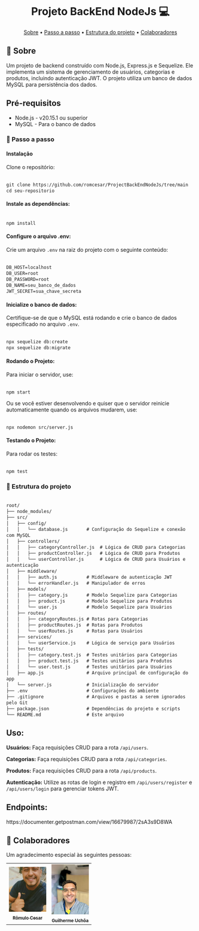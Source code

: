 
<h1 align="center" style="font-weight: bold;">Projeto BackEnd NodeJs 💻</h1>

<p align="center">
 <a href="#about">Sobre</a> • 
 <a href="#started">Passo a passo</a> • 
 <a href="#structure">Estrutura do projeto</a> • 
 <a href="#colab">Colaboradores</a>
</p>

<h2 id="about">📌 Sobre</h2>

<p>Um projeto de backend construído com Node.js, Express.js e Sequelize. Ele implementa um sistema de gerenciamento de usuários, categorias e produtos, incluindo autenticação JWT. O projeto utiliza um banco de dados MySQL para persistência dos dados.</p>

<h2>Pré-requisitos</h2>

<ul>
  <li>Node.js - v20.15.1 ou superior</li>
  <li>MySQL - Para o banco de dados</li>
</ul>

<h3 id="started">🚀 Passo a passo</h3>

<h4>Instalação</h4>
<p>Clone o repositório:</p>
<pre><code>
git clone https://github.com/romcesar/ProjectBackEndNodeJs/tree/main
cd seu-repositorio
</code></pre>

<h4>Instale as dependências:</h4>
<pre><code>
npm install
</code></pre>

<h4>Configure o arquivo .env:</h4>
<p>Crie um arquivo <code>.env</code> na raiz do projeto com o seguinte conteúdo:</p>
<pre><code>
DB_HOST=localhost
DB_USER=root
DB_PASSWORD=root
DB_NAME=seu_banco_de_dados
JWT_SECRET=sua_chave_secreta
</code></pre>

<h4>Inicialize o banco de dados:</h4>
<p>Certifique-se de que o MySQL está rodando e crie o banco de dados especificado no arquivo <code>.env</code>.</p>
<pre><code>
npx sequelize db:create
npx sequelize db:migrate
</code></pre>

<h4>Rodando o Projeto:</h4>
<p>Para iniciar o servidor, use:</p>
<pre><code>
npm start
</code></pre>
<p>Ou se você estiver desenvolvendo e quiser que o servidor reinicie automaticamente quando os arquivos mudarem, use:</p>
<pre><code>
npx nodemon src/server.js
</code></pre>

<h4>Testando o Projeto:</h4>
<p>Para rodar os testes:</p>
<pre><code>
npm test
</code></pre>

<h3 id="structure">📍 Estrutura do projeto</h3>

<pre><code>
root/
├── node_modules/
├── src/
│   ├── config/
│   │   └── database.js       # Configuração do Sequelize e conexão com MySQL 
│   ├── controllers/
│   │   ├── categoryController.js  # Lógica de CRUD para Categorias 
│   │   ├── productController.js   # Lógica de CRUD para Produtos 
│   │   └── userController.js      # Lógica de CRUD para Usuários e autenticação 
│   ├── middleware/
│   │   ├── auth.js           # Middleware de autenticação JWT 
│   │   └── errorHandler.js   # Manipulador de erros 
│   ├── models/
│   │   ├── category.js       # Modelo Sequelize para Categorias 
│   │   ├── product.js        # Modelo Sequelize para Produtos 
│   │   └── user.js           # Modelo Sequelize para Usuários 
│   ├── routes/
│   │   ├── categoryRoutes.js # Rotas para Categorias 
│   │   ├── productRoutes.js  # Rotas para Produtos 
│   │   └── userRoutes.js     # Rotas para Usuários 
│   ├── services/
│   │   └── userService.js    # Lógica de serviço para Usuários 
│   ├── tests/
│   │   ├── category.test.js  # Testes unitários para Categorias 
│   │   ├── product.test.js   # Testes unitários para Produtos 
│   │   └── user.test.js      # Testes unitários para Usuários 
│   ├── app.js                # Arquivo principal de configuração do app  
│   └── server.js             # Inicialização do servidor 
├── .env                      # Configurações do ambiente 
├── .gitignore                # Arquivos e pastas a serem ignorados pelo Git 
├── package.json              # Dependências do projeto e scripts 
└── README.md                 # Este arquivo
</code></pre>

<h2>Uso:</h2>

<p><strong>Usuários:</strong> Faça requisições CRUD para a rota <code>/api/users</code>.</p>
<p><strong>Categorias:</strong> Faça requisições CRUD para a rota <code>/api/categories</code>.</p>
<p><strong>Produtos:</strong> Faça requisições CRUD para a rota <code>/api/products</code>.</p>
<p><strong>Autenticação:</strong> Utilize as rotas de login e registro em <code>/api/users/register</code> e <code>/api/users/login</code> para gerenciar tokens JWT.</p>

<h2>Endpoints:</h2>
https://documenter.getpostman.com/view/16679987/2sA3s9D8WA

<h2 id="colab">🤝 Colaboradores</h2>

<p>Um agradecimento especial às seguintes pessoas:</p>

<table>
  <tr>
    <td align="center">
      <a href="#">
        <img src="https://github.com/romcesar/ProjectBackEndNodeJs/blob/main/ROMIM.jpg?raw=true" width="100px;" alt="Rômulo Cesar imagem"/><br>
        <sub><b>Rômulo Cesar</b></sub>
      </a>
    </td>
    <td align="center">
      <a href="#">
        <img src="https://github.com/romcesar/ProjectBackEndNodeJs/blob/main/HANYEL.jpg" width="100px;" alt="Guilherme Uchôa imagem"/><br>
        <sub><b>Guilherme Uchôa</b></sub>
      </a>
    </td>
  </tr>
</table>

